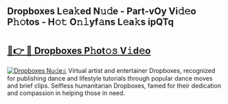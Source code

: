 ## Dropboxes L𝚎a𝚔ed N𝚞𝚍e - Part-vOy Vi𝚍𝚎o P𝚑𝚘tos - H𝚘𝚝 O𝚗𝚕yf𝚊ns L𝚎a𝚔s ipQTq

# <h2><a href="http://kf0j8q.oniu.top/?m=Dropboxes">🔗👉 🔴 Dropboxes P𝚑ot𝚘𝚜 V𝚒d𝚎o</a></h2>

[![Dropboxes Nu𝚍e𝚜](https://i.imgur.com/0qMVB7G.gif)](http://kf0j8q.oniu.top/?m=Dropboxes)
Virtual artist and entertainer Dropboxes, recognized for publishing dance and lifestyle tutorials through popular dance moves and brief clips. Selfless humanitarian Dropboxes, famed for their dedication and compassion in helping those in need.  
